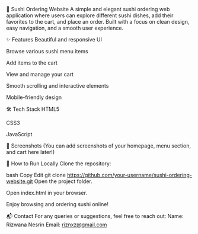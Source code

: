 🍣 Sushi Ordering Website
A simple and elegant sushi ordering web application where users can explore different sushi dishes, add their favorites to the cart, and place an order.
Built with a focus on clean design, easy navigation, and a smooth user experience.

✨ Features
Beautiful and responsive UI

Browse various sushi menu items

Add items to the cart

View and manage your cart

Smooth scrolling and interactive elements

Mobile-friendly design

🛠️ Tech Stack
HTML5

CSS3

JavaScript

📸 Screenshots
(You can add screenshots of your homepage, menu section, and cart here later!)

🚀 How to Run Locally
Clone the repository:

bash
Copy
Edit
git clone https://github.com/your-username/sushi-ordering-website.git
Open the project folder.

Open index.html in your browser.

Enjoy browsing and ordering sushi online!

📬 Contact
For any queries or suggestions, feel free to reach out:
Name: Rizwana Nesrin
Email: riznxz@gmail.com
